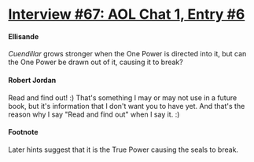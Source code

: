# [Interview #67: AOL Chat 1, Entry #6](https://www.theoryland.com/intvmain.php?i=67#6)

#### Ellisande

*Cuendillar*
grows stronger when the One Power is directed into it, but can the One Power be drawn out of it, causing it to break?

#### Robert Jordan

Read and find out! :) That's something I may or may not use in a future book, but it's information that I don't want you to have yet. And that's the reason why I say "Read and find out" when I say it. :)

#### Footnote

Later hints suggest that it is the True Power causing the seals to break.

